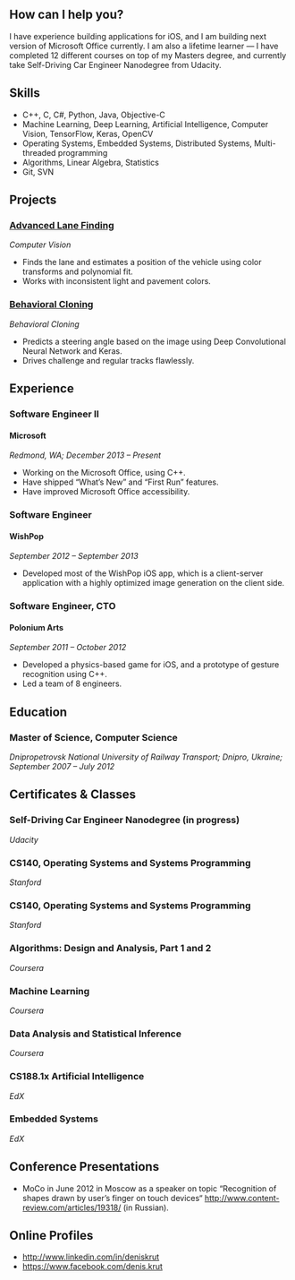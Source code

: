 ## How can I help you?
I have experience building applications for iOS, and I am building next version of Microsoft Office currently. I am also a lifetime learner — I have completed 12 different courses on top of my Masters degree, and currently take Self-Driving Car Engineer Nanodegree from Udacity.


## Skills
* C++, C, C#, Python, Java, Objective-C
* Machine Learning, Deep Learning, Artificial Intelligence, Computer Vision, TensorFlow, Keras, OpenCV
* Operating Systems, Embedded Systems, Distributed Systems, Multi-threaded programming
* Algorithms, Linear Algebra, Statistics
* Git, SVN


## Projects

### [Advanced Lane Finding](https://github.com/deniskrut/Advanced-Lane-Finding)
_Computer Vision_
* Finds the lane and estimates a position of the vehicle using color transforms and polynomial fit.
* Works with inconsistent light and pavement colors.

### [Behavioral Cloning](https://github.com/deniskrut/CarND-behavioral-cloning)
_Behavioral Cloning_
* Predicts a steering angle based on the image using Deep Convolutional Neural Network and Keras.
* Drives challenge and regular tracks flawlessly.


## Experience

### Software Engineer II

#### Microsoft
_Redmond, WA; December 2013 – Present_
* Working on the Microsoft Office, using C++.
* Have shipped “What’s New” and “First Run” features.
* Have improved Microsoft Office accessibility.

### Software Engineer

#### WishPop
_September 2012 – September 2013_
* Developed most of the WishPop iOS app, which is a client-server application with a highly optimized image generation on the client side.

### Software Engineer, CTO

#### Polonium Arts
_September 2011 – October 2012_
* Developed a physics-based game for iOS, and a prototype of gesture recognition using C++.
* Led a team of 8 engineers.


## Education

### Master of Science, Computer Science
_Dnipropetrovsk National University of Railway Transport; Dnipro, Ukraine; September 2007 – July 2012_


## Certificates & Classes

### Self-Driving Car Engineer Nanodegree (in progress)
_Udacity_

### CS140, Operating Systems and Systems Programming
_Stanford_

### CS140, Operating Systems and Systems Programming
_Stanford_

### Algorithms: Design and Analysis, Part 1 and 2
_Coursera_

### Machine Learning
_Coursera_

### Data Analysis and Statistical Inference
_Coursera_

### CS188.1x Artificial Intelligence
_EdX_

### Embedded Systems
_EdX_


## Conference Presentations
* MoCo in June 2012 in Moscow as a speaker on topic “Recognition of shapes drawn by user’s finger on touch devices“ http://www.content-review.com/articles/19318/ (in Russian).


## Online Profiles
* http://www.linkedin.com/in/deniskrut
* https://www.facebook.com/denis.krut

